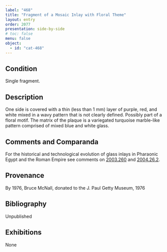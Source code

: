 ```yaml
---
label: "468"
title: "Fragment of a Mosaic Inlay with Floral Theme"
layout: entry
order: 2077
presentation: side-by-side
# toc: false
menu: false
object:
  - id: "cat-468"
---
```


## Condition

Single fragment.

## Description

One side is covered with a thin (less than 1 mm) layer of purple, red, and white mixed in a wavy pattern that is not clearly defined. Possibly part of a floral motif. The matrix of the plaque is a variegated turquoise marble-like pattern comprised of mixed blue and white glass.

## Comments and Comparanda

For the historical and technological evolution of glass inlays in Pharaonic Egypt and the Roman Empire see comments on [2003.260](#cat) and [2004.26.2](#cat).

## Provenance

By 1976, Bruce McNall, donated to the J. Paul Getty Museum, 1976

## Bibliography

Unpublished

## Exhibitions

None